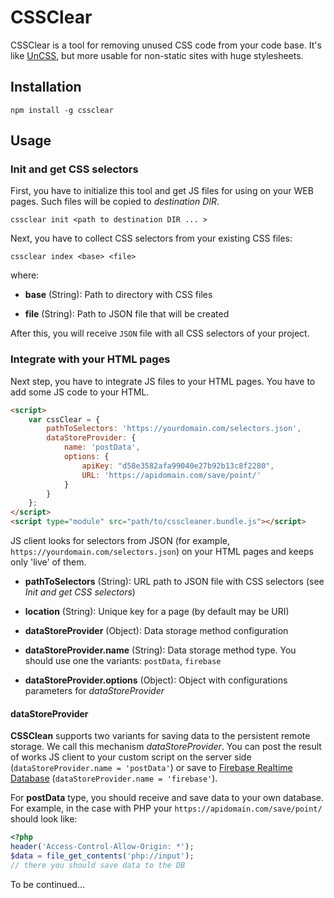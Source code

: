 # CSSClear

CSSClear is a tool for removing unused CSS code from your code base. It's like [UnCSS](https://github.com/uncss/uncss), but more usable for non-static sites with huge stylesheets. 

## Installation

```shell
npm install -g cssclear
```

## Usage

### Init and get CSS selectors

First, you have to initialize this tool and get JS files for using on your WEB pages. Such files will be copied to *destination DIR*.

```shell
cssclear init <path to destination DIR ... >
```

Next, you have to collect CSS selectors from your existing CSS files:

```shell
cssclear index <base> <file>
```

where:
- **base** (String): Path to directory with CSS files

- **file** (String): Path to JSON file that will be created

After this, you will receive `JSON` file with all CSS selectors of your project.

### Integrate with your HTML pages

Next step, you have to integrate JS files to your HTML pages. You have to add some JS code to your HTML. 

```html
<script>
    var cssClear = {
        pathToSelectors: 'https://yourdomain.com/selectors.json',
        dataStoreProvider: {
            name: 'postData',
            options: {
                apiKey: "d58e3582afa99040e27b92b13c8f2280",
                URL: 'https://apidomain.com/save/point/'
            }
        }
    };
</script>
<script type="module" src="path/to/csscleaner.bundle.js"></script>
```

JS client looks for selectors from JSON (for example, `https://yourdomain.com/selectors.json`) on your HTML pages and keeps only 'live' of them.

- **pathToSelectors** (String): URL path to JSON file with CSS selectors (see *Init and get CSS selectors*)

- **location** (String): Unique key for a page (by default may be URI)

- **dataStoreProvider** (Object): Data storage method configuration

- **dataStoreProvider.name** (String): Data storage method type. You should use one the variants: `postData`, `firebase`

- **dataStoreProvider.options** (Object): Object with configurations parameters for *dataStoreProvider*

#### dataStoreProvider

**CSSClean** supports two variants for saving data to the persistent remote storage. We call this mechanism *dataStoreProvider*. You can post the result of works JS client to your custom script on the server side (`dataStoreProvider.name = 'postData'`) or save to [Firebase Realtime Database](https://firebase.google.com/docs/database/) (`dataStoreProvider.name = 'firebase'`).

For **postData** type, you should receive and save data to your own database. For example, in the case with PHP your `https://apidomain.com/save/point/` should look like:

```php
<?php
header('Access-Control-Allow-Origin: *');
$data = file_get_contents('php://input');
// there you should save data to the DB
```






To be continued...
